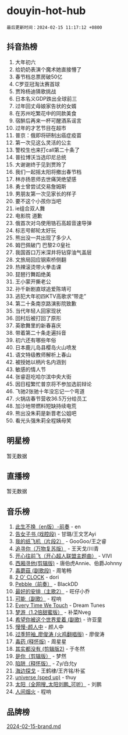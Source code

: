 # douyin-hot-hub

`最后更新时间：2024-02-15 11:17:12 +0800`

## 抖音热榜

1. 大年初六
1. 给奶奶表演个魔术她直接懵了
1. 春节档总票房破50亿
1. C罗亚冠淘汰赛首球
1. 贾玲杨迪猜歌挑战
1. 日本名义GDP跌出全球前三
1. 过年回丈母娘家告状的女婿
1. 在苏州吃繁花中的同款美食
1. 宿醉后再来一杯可醒酒系谣言
1. 过年的才艺节目在超市
1. 普京：俄即将研制出癌症疫苗
1. 第一次见这么灵活的公主
1. 警校生也来打call第二十条了
1. 普拉博沃当选印尼总统
1. 大谢谢终于见到贾玲了
1. 我们一起摇太阳将撤出春节档
1. 林亦扬恩师去世痛哭绝望感
1. 勇士曾尝试交易詹姆斯
1. 男朋友第一次见家长的样子
1. 要不这个小孩你当吧
1. ie组合双人舞
1. 电影院 道歉
1. 俄首次对乌使用锆石高超音速导弹
1. 标志号邮轮太好玩
1. 熊出没一共出现了多少人
1. 姆巴佩破门 巴黎2:0皇社
1. 我国首口万米深井将钻穿油气盖层
1. 文旅局回应钢索桥侧翻
1. 热辣滚烫带火拳击课
1. 琵琶行舞蹈绝美
1. 王小蒙开撕老公
1. 孙千新剧直球追爱陈靖可
1. 逃犯大年初四KTV高歌求“带走”
1. 第二十条南京路演影院致歉
1. 当代年轻人回家现状
1. 回村后被打回了原形
1. 英歌舞里的新春喜庆
1. 带着第二十条走遍抖音
1. 初六还有哪些年俗
1. 日本鹿儿岛县樱岛火山喷发
1. 语文特级教师解析上春山
1. 被授她以柄片名内涵到
1. 敏感的情人节
1. 张睿逛吃哈尔滨中央大街
1. 因日程繁忙普京将不参加选前辩论
1. 飞驰2张驰十年没忘记一个弯道
1. 火锅店春节营收36.5万分给员工
1. 加沙地带燃料短缺持续电荒
1. 熊出没朱莉是新晋老公姐吧
1. 看光头强朱莉全程姨母笑

## 明星榜

暂无数据

## 直播榜

暂无数据

## 音乐榜

1. [此生不换（en版）-前奏](https://sf6-cdn-tos.douyinstatic.com/obj/tos-cn-ve-2774/oMDvUGwhKrKYDEqXiMYEwxZqBWIJFA92CiLAO) - en
1. [告女子书 (戏腔段)](https://sf6-cdn-tos.douyinstatic.com/obj/tos-cn-ve-2774/osCCzFxWgstBDi92ZfBB4ht7gQENBmQMAl0eI6) - 甘璐/王文艺Ayi
1. [我的纸飞机（片段2）](https://sf6-cdn-tos.douyinstatic.com/obj/tos-cn-ve-2774/oM2ZrKcg2CD5AeRB2gkeXOFB1IxAGJdZPazYHf) - GooGoo/王之睿
1. [追寻你（万物复苏版）](https://sf5-hl-cdn-tos.douyinstatic.com/obj/tos-cn-ve-2774/oYeAZJsbjIDit9APmBg8u6uDUQnHmoCf3gbo74) - 王天戈/川青
1. [开心往前飞（开心超人联盟主题曲）](https://sf6-cdn-tos.douyinstatic.com/obj/tos-cn-ve-2774/9d8fb7c82cf1421fb93a9fe925275e0a) - VIVI
1. [西厢寻他(剪辑版)](https://sf5-hl-cdn-tos.douyinstatic.com/obj/tos-cn-ve-2774/oUsAVfAQKlRNxEv5qxvIB8o5qmIWUcXbzJKJhw) - 唐伯虎Annie、伯爵Johnny
1. [毒蘑菇 (副歌段)](https://sf3-cdn-tos.douyinstatic.com/obj/tos-cn-ve-2774/ocDEUsfdLjxnlFXtfogBCiQCEqYB7QZgZ8VViM) - 周笔畅
1. [2 O' CLOCK](https://sf5-hl-cdn-tos.douyinstatic.com/obj/tos-cn-ve-2774/oIUBICeqlYQHTigCBOnCMlwBZJkgiBjt1oDfbg) - dori
1. [Pebble（前奏）](https://sf5-hl-cdn-tos.douyinstatic.com/obj/tos-cn-ve-2774/5e6913036e674b34b92df6abd1361f00) - BlackDD
1. [最好的安排（主歌2）](https://sf6-cdn-tos.douyinstatic.com/obj/tos-cn-ve-2774/oMMZX1DuHpMwgoDztBmZswgQnbCeeANZxBHkFY) - 旺仔小乔
1. [可能（副歌）](https://sf6-cdn-tos.douyinstatic.com/obj/tos-cn-ve-2774/cde1731888894259b333569393c2fb51) - 程响
1. [Every Time We Touch](https://sf3-cdn-tos.douyinstatic.com/obj/tos-cn-ve-2774/ogN6lUKQeBBfEVhIOMikG1CcJjugxk1tztZyhP) - Dream Tunes
1. [梦游（1.2倍甜蜜版）](https://sf3-cdn-tos.douyinstatic.com/obj/tos-cn-ve-2774/o4gyAUm8hwufoEABmwVIiQtHsFuGzAEEWtNMzo) - 补菜Nveg
1. [希望你被这个世界爱着 (副歌)](https://sf3-cdn-tos.douyinstatic.com/obj/tos-cn-ve-2774/oUHCmWQfZlE3QQBKBeD8rCFLpJzPgCpImhsxMt) - 许亚童
1. [慢慢-颜人中](https://sf6-cdn-tos.douyinstatic.com/obj/tos-cn-ve-2774/ocjHNfBXdBxQNC8ZGAeoLMFTUgtBg8bkExunDC) - 颜人中
1. [过季短袖_廖俊涛 (火鸡翻唱版)](https://sf3-cdn-tos.douyinstatic.com/obj/tos-cn-ve-2774/ogQVJl0tRBKxQgZji7YClFEBrVDeHpPTWfCZbQ) - 廖俊涛
1. [毒药 (释怀版)](https://sf5-hl-cdn-tos.douyinstatic.com/obj/tos-cn-ve-2774/oYILMEAzspdZBIzy4frJNB8ZHPHWAhiwowd4Ad) - 周星星
1. [其实都没有 (剪辑版2)](https://sf3-cdn-tos.douyinstatic.com/obj/tos-cn-ve-2774/oEBNQenHZtBhxYjGgUDQk0BCHTigQafgFlbQ7k) - 于冬然
1. [是你（剪辑版）](https://sf5-hl-cdn-tos.douyinstatic.com/obj/tos-cn-ve-2774/46019dae783c4c969944217fe1cfafc4) - 梦然
1. [陷阱（释怀版）](https://sf3-cdn-tos.douyinstatic.com/obj/tos-cn-ve-2774/oE8C21LeZrzKLDFfQYgMzx4GAIHageG5IzayY7) - Zy/白允y
1. [海边探戈](https://sf6-cdn-tos.douyinstatic.com/obj/tos-cn-ve-2774/os9gE0VQCGqt6VQkZDyBBYvfSDY0QFe3vVmubn) - 王鹤棣/王齐铭/朴鲨
1. [universe (sped up)](https://sf5-hl-cdn-tos.douyinstatic.com/obj/tos-cn-ve-2774/oIQnurQLDCsdYeegkM4CKuVb23MZBXtX6QB8bv) - thuy
1. [太阳（全网搜_太阳刘鹏_可听）](https://sf5-hl-cdn-tos.douyinstatic.com/obj/tos-cn-ve-2774/ogWbyIQnlBFImVbeDocRdCIYtBHlbJXgfZMvgz) - 刘鹏
1. [人间烟火](https://sf6-cdn-tos.douyinstatic.com/obj/tos-cn-ve-2774/947983139f35446684610238bba8e7a9) - 程响

## 品牌榜

[2024-02-15-brand.md](2024-02-15-brand.md)
